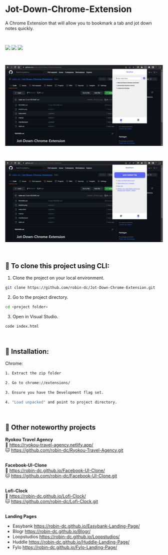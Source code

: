 # Jot-Down-Chrome-Extension

A Chrome Extension that will allow you to bookmark a tab and jot down notes quickly.

<br>

<img src="https://img.shields.io/badge/html5-%23E34F26.svg?style=for-the-badge&logo=html5&logoColor=white">   <img src="https://img.shields.io/badge/css3%20-%2314354C.svg?&style=for-the-badge&logo=css3&logoColor=white">   <img src="https://img.shields.io/badge/javascript%20-%23323330.svg?&style=for-the-badge&logo=javascript&logoColor=%23F7DF1E">

<br>

<a href="https://github.com/robin-dc/Jot-Down-Chrome-Extension/" target="_blank"><img src='https://github.com/robin-dc/Jot-Down-Chrome-Extension/blob/main/preview1.png'></a>

<br>

<a href="https://github.com/robin-dc/Jot-Down-Chrome-Extension/" target="_blank"><img src='https://github.com/robin-dc/Jot-Down-Chrome-Extension/blob/main/preview2.png'></a>

<br>

## 🚀 To clone this project using CLI:
1. Clone the project on your local environment.
```sh
git clone https://github.com/robin-dc/Jot-Down-Chrome-Extension.git
```
2. Go to the project directory.
```sh
cd <project folder>
```
3. Open in Visual Studio.
```sh
code index.html
```

<br>

## 🚀 Installation:
Chrome:
```sh
1. Extract the zip folder
```
```sh
2. Go to chrome://extensions/
```
```sh
3. Ensure you have the Development flag set.
```
```sh
4. "Load unpacked" and point to project directory.
```

<br>

## 📝 Other noteworthy projects
<strong>Ryokou Travel Agency</strong><br>
🔗 https://ryokou-travel-agency.netlify.app/<br>
🐱 https://github.com/robin-dc/Ryokou-Travel-Agency.git<br><br>

<strong>Facebook-UI-Clone</strong><br>
🔗 https://robin-dc.github.io/Facebook-UI-Clone/<br>
🐱 https://github.com/robin-dc/Facebook-UI-Clone.git<br><br>

<strong>Lofi-Clock</strong><br>
🔗 https://robin-dc.github.io/Lofi-Clock/<br>
🐱 https://github.com/robin-dc/Lofi-Clock.git<br><br>

<strong>Landing Pages</strong><br>
- Easybank https://robin-dc.github.io/Easybank-Landing-Page/ <br>
- Blogr https://robin-dc.github.io/Blogr/ <br>
- Loopstudios https://robin-dc.github.io/Loopstudios/ <br>
- Huddle https://robin-dc.github.io/Huddle-Landing-Page/ <br>
- Fylo https://robin-dc.github.io/Fylo-Landing-Page/ <br>
